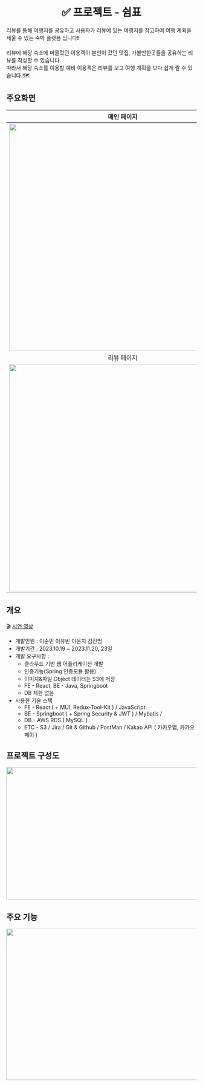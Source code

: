 <div align=center> 
<h1> ✅ 프로젝트 - 쉼표 </h1>
</div>

리뷰를 통해 여행지를 공유하고 사용자가 리뷰에 있는 여행지를 참고하여 여행 계획을 세울 수 있는 숙박 플랫폼 입니다❗  
  
리뷰에 해당 숙소에 머물렀던 이용객이 본인이 갔던 맛집, 가볼만한곳들을 공유하는 리뷰를 작성할 수 있습니다. <br> 따라서 해당 숙소를 이용할 예비 이용객은 리뷰를 보고 여행 계획을 보다 쉽게 짤 수 있습니다.🗺


## 주요화면
| 메인 페이지  |  검색 페이지   |
| :-------------------------------------------: | :------------: |
|  <img width="600" src="https://github.com/BTC-LeeSoonMin/finalPjtSwimpyoBackend/assets/134909905/3bd89ab5-205f-44a8-b723-ff3a67949133"/> |  <img width="600" src="https://github.com/BTC-LeeSoonMin/finalPjtSwimpyoBackend/assets/134909905/48938e98-fff9-458f-ba5b-2cafe25bb0bb"/>|  
| 리뷰 페이지   |  관리자 페이지 일부   |  
| <img width="600" src="https://github.com/BTC-LeeSoonMin/finalPjtSwimpyoBackend/assets/134909905/ca4987fb-f06e-450b-a38e-6025f8d550e8"/>   |  <img width="600" src="https://github.com/BTC-LeeSoonMin/finalPjtSwimpyoBackend/assets/134909905/4bdd1739-4533-44c9-b23e-55244579873d"/>     |



## 개요
🎬 [시연 영상](https://drive.google.com/file/d/1_emb5AcbgHhDWfHLEl-sx2yYr-OpVNRt/view)
- 개발인원 : 이순민 이유빈 이은지 김진범<br>
- 개발기간 : 2023.10.19 ~ 2023.11.20, 23일<br>
- 개발 요구사항 : 
  - 클라우드 기반 웹 어플리케이션 개발
  - 인증기능(Spring 인증모듈 활용)
  - 이미지&파일 Object 데이터는 S3에 저장
  - FE - React, BE - Java, Springboot
  - DB 제한 없음
- 사용한 기술 스택
  - FE - React ( + MUI, Redux-Tool-Kit ) / JavaScript 
  - BE - Springboot ( + Spring Security & JWT ) / Mybatis / 
  - DB - AWS RDS ( MySQL ) 
  - ETC - S3 / Jira / Git & Github / PostMan / Kakao API ( 카카오맵, 카카오페이 )
 

## 프로젝트 구성도
<div align=center> 
<img src="https://github.com/BTC-LeeSoonMin/finalPjtSwimpyoBackend/assets/134909905/4ef8f17a-0091-490b-be1e-d2ced51e473d" width="600" height="350" />
</div>

## 주요 기능
<div align=center> 
<img src="https://github.com/BTC-LeeSoonMin/finalPjtSwimpyoBackend/assets/134909905/a0b38609-7ed3-4f97-b1d5-ce1c5d67833c" width="600" height="400" />
</div>




